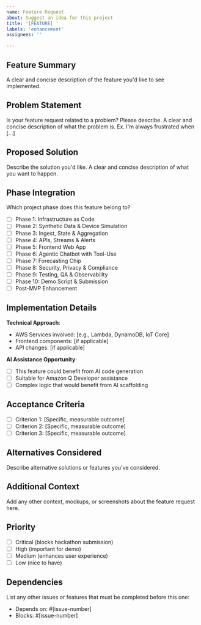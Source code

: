 ```yaml
---
name: Feature Request
about: Suggest an idea for this project
title: '[FEATURE] '
labels: 'enhancement'
assignees: ''

---
```


## Feature Summary
A clear and concise description of the feature you'd like to see implemented.

## Problem Statement
Is your feature request related to a problem? Please describe.
A clear and concise description of what the problem is. Ex. I'm always frustrated when [...]

## Proposed Solution
Describe the solution you'd like.
A clear and concise description of what you want to happen.

## Phase Integration
Which project phase does this feature belong to?
- [ ] Phase 1: Infrastructure as Code
- [ ] Phase 2: Synthetic Data & Device Simulation
- [ ] Phase 3: Ingest, State & Aggregation
- [ ] Phase 4: APIs, Streams & Alerts
- [ ] Phase 5: Frontend Web App
- [ ] Phase 6: Agentic Chatbot with Tool-Use
- [ ] Phase 7: Forecasting Chip
- [ ] Phase 8: Security, Privacy & Compliance
- [ ] Phase 9: Testing, QA & Observability
- [ ] Phase 10: Demo Script & Submission
- [ ] Post-MVP Enhancement

## Implementation Details
**Technical Approach**:
- AWS Services involved: [e.g., Lambda, DynamoDB, IoT Core]
- Frontend components: [if applicable]
- API changes: [if applicable]

**AI Assistance Opportunity**:
- [ ] This feature could benefit from AI code generation
- [ ] Suitable for Amazon Q Developer assistance
- [ ] Complex logic that would benefit from AI scaffolding

## Acceptance Criteria
- [ ] Criterion 1: [Specific, measurable outcome]
- [ ] Criterion 2: [Specific, measurable outcome]
- [ ] Criterion 3: [Specific, measurable outcome]

## Alternatives Considered
Describe alternative solutions or features you've considered.

## Additional Context
Add any other context, mockups, or screenshots about the feature request here.

## Priority
- [ ] Critical (blocks hackathon submission)
- [ ] High (important for demo)
- [ ] Medium (enhances user experience)
- [ ] Low (nice to have)

## Dependencies
List any other issues or features that must be completed before this one:
- Depends on: #[issue-number]
- Blocks: #[issue-number]